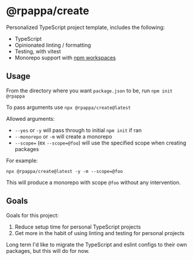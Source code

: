 # @rpappa/create

Personalized TypeScript project template, includes the following:

-   TypeScript
-   Opinionated linting / formatting
-   Testing, with vitest
-   Monorepo support with [npm workspaces](https://docs.npmjs.com/cli/v10/using-npm/workspaces)

## Usage

From the directory where you want `package.json` to be, run `npm init @rpappa`

To pass arguments use `npx @rpappa/create@latest`

Allowed arguments:

- `--yes` or `-y` will pass through to initial `npm init` if ran
- `--monorepo` or `-m` will create a monorepo
- `--scope=` (ex `--scope=@foo`) will use the specified scope when creating packages

For example:

```
npx @rpappa/create@latest -y -m --scope=@foo
```

This will produce a monorepo with scope `@foo` without any intervention.

## Goals

Goals for this project:

1. Reduce setup time for personal TypeScript projects
2. Get more in the habit of using linting and testing for personal projects

Long term I'd like to migrate the TypeScript and eslint configs to their own packages, but this will do for now.
